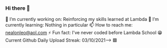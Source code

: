 ### Hi there 👋

🔭 I’m currently working on: Reinforcing my skills learned at Lambda
🌱 I’m currently learning: Nothing in particular
📫 How to reach me: nealonleo@aol.com
⚡ Fun fact: I've never coded before Lambda School
😁 Current Github Daily Upload Streak: 03/10/2021--> 🟩
